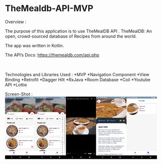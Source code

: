# TheMealdb-API-MVP

Overview :

The purpose of this application is to use TheMealDB API . TheMealDB: An open, crowd-sourced database of Recipes from around the world.

The app was written in Kotlin.

The API’s Docs: https://themealdb.com/api.php

<br>
<br>
Technologies and Libraries Used :
*MVP
*Navigation Component
*View Binding
*Retrofit
*Dagger Hilt
*RxJava
*Room Database
*Coil
*Youtube API
*Lottie

Screen-Shot :
<br>
<img alt="Ezatpanah TheMealdb-API-MVP" src="screenshots/Screenshot_1669502836.png" width="20%"><img alt="Ezatpanah TheMealdb-API-MVP" src="screenshots/Screenshot_1669502840.png" width="20%"><img alt="Ezatpanah TheMealdb-API-MVP" src="screenshots/Screenshot_1669502881.png" width="20%"><img alt="Ezatpanah TheMealdb-API-MVP" src="screenshots/Screenshot_1669502891.png" width="20%"><img alt="Ezatpanah TheMealdb-API-MVP" src="screenshots/Screenshot_1669502909.png" width="20%">
